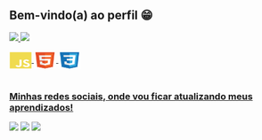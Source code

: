 ## Bem-vindo(a) ao perfil 😁

 <div>
   <a href="https://github.com/Paulo-Souto">
   <img height="180em" src="https://github-readme-stats.vercel.app/api?username=Paulo-Souto&show_icons=true&theme=tokyonight&include_all_commits=true&count_private=true"/>
   <img height="180em" src="https://github-readme-stats.vercel.app/api/top-langs/?username=Paulo-Souto&layout=compact&langs_count=6&theme=tokyonight"/>
</div>
    
<div style="display: inline_block"><br>
  <img align="center" alt="Js" height="30" width="40" src="https://raw.githubusercontent.com/devicons/devicon/master/icons/javascript/javascript-plain.svg ">
  <img align="center" alt="HTML" height="30" width="40" src="https://raw.githubusercontent.com/devicons/devicon/master/icons/html5/html5-original.svg ">
  <img align="center" alt="CSS" height="30" width="40" src="https://raw.githubusercontent.com/devicons/devicon/master/icons/css3/css3-original.svg ">
</div>
 
<br>
 
### Minhas redes sociais, onde vou ficar atualizando meus aprendizados!
 
<div>
  <a href="https://instagram.com/paulo.souto.eu?igshid=NzZlODBkYWE4Ng==" target="_blank"><img src="https://img.shields.io/badge/-Instagram-%23E4405F?style=for-the- badge&logo=instagram&logoColor=white" target="_blank"></a>
  <a href = "phsouto16@hotmail.com"><img src="https://img.shields.io/badge/-Email-%23333?style=for-the-badge&logo=email&logoColor=white" alvo ="_blank"></a>
  <a href="https://www.linkedin.com/in/paulo-souto-5ab54027b" target="_blank"><img src="https://img.shields.io/badge/-LinkedIn-%230077B5?style= for-the-badge&logo=linkedin&logoColor=white" target="_blank"></a>
</div>
